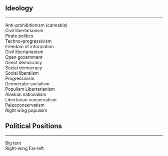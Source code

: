 ## Ideology
______________
Anti-prohibitionism (cannabis)  
Civil libertarianism   
Pirate politics      
Techno-progressivism      
Freedom of information      
Civil libertarianism      
Open government      
Direct democracy     
Social democracy  
Social liberalism  
Progressivism  
Democratic socialism  
Populism
Libertarianism    
Alaskan nationalism    
Libertarian conservatism    
Paleoconservatism    
Right wing populism       




## Political Positions
________________

Big tent  
Right-wing
Far-left
